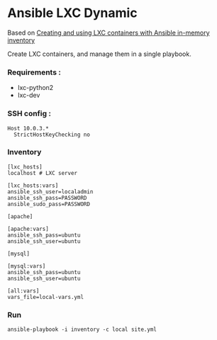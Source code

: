 Ansible LXC Dynamic
=====

Based on [Creating and using LXC containers with Ansible in-memory inventory](http://gauvain.pocentek.net/ansible-to-deploy-lxc-containers.html)


Create LXC containers, and manage them in a single playbook.

### Requirements :

* lxc-python2
* lxc-dev

### SSH config :

```
Host 10.0.3.*
  StrictHostKeyChecking no
```

### Inventory

```
[lxc_hosts]
localhost # LXC server

[lxc_hosts:vars]
ansible_ssh_user=localadmin
ansible_ssh_pass=PASSWORD
ansible_sudo_pass=PASSWORD

[apache]

[apache:vars]
ansible_ssh_pass=ubuntu
ansible_ssh_user=ubuntu

[mysql]

[mysql:vars]
ansible_ssh_pass=ubuntu
ansible_ssh_user=ubuntu

[all:vars]
vars_file=local-vars.yml
```

### Run

`ansible-playbook -i inventory -c local site.yml`
